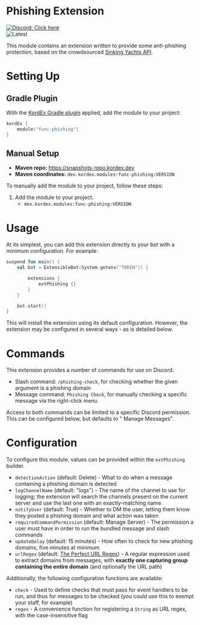 # Phishing Extension

[![Discord: Click here](https://img.shields.io/static/v1?label=Discord&message=Click%20here&color=7289DA&style=for-the-badge&logo=discord)](https://discord.gg/ZKRetPNtvY) <br />
![Latest](https://img.shields.io/maven-metadata/v?label=Latest&metadataUrl=https%3A%2F%2Fs01.oss.sonatype.org%2Fservice%2Flocal%2Frepositories%2Fsnapshots%2Fcontent%2Fcom%2Fkotlindiscord%2Fkord%2Fextensions%2Fkord-extensions%2Fmaven-metadata.xml&style=for-the-badge)

This module contains an extension written to provide some anti-phishing protection, based on the
crowdsourced [Sinking Yachts API](https://phish.sinking.yachts/docs).

# Setting Up

## Gradle Plugin

With the [KordEx Gradle plugin](https://docs.kordex.dev/kordex-plugin.html) applied, add the module to your project:

```kt
kordEx {
	module("func-phishing")
}
```

## Manual Setup

* **Maven repo:** https://snapshots-repo.kordex.dev
* **Maven coordinates:** `dev.kordex.modules:func-phishing:VERSION`

To manually add the module to your project, follow these steps:

1. Add the module to your project.
	- `dev.kordex.modules:func-phishing:VERSION`

# Usage

At its simplest, you can add this extension directly to your bot with a minimum configuration. For example:

```kotlin
suspend fun main() {
    val bot = ExtensibleBot(System.getenv("TOKEN")) {

        extensions {
            extPhishing {}
        }
    }

    bot.start()
}
```

This will install the extension using its default configuration. However, the extension may be configured in several
ways - as is detailed below.

# Commands

This extension provides a number of commands for use on Discord.

* Slash command: `/phishing-check`, for checking whether the given argument is a phishing domain
* Message command: `Phishing Check`, for manually checking a specific message via the right-click menu

Access to both commands can be limited to a specific Discord permission. This can be configured below, but defaults to "
Manage Messages".

# Configuration

To configure this module, values can be provided within the `extPhishing` builder.

* `detectionAction` (default: Delete) - What to do when a message containing a phishing domain is detected
* `logChannelName` (default: "logs") - The name of the channel to use for logging; the extension will search the
  channels present on the current server and use the last one with an exactly-matching name
* `notifyUser` (default: True) - Whether to DM the user, letting them know they posted a phishing domain and what action
  was taken
* `requiredCommandPermission` (default: Manage Server) - The permission a user must have in order to run the bundled
  message and slash commands
* `updateDelay` (default: 15 minutes) - How often to check for new phishing domains, five minutes at minimum
* `urlRegex` (default: [The Perfect URL Regex](https://urlregex.com/)) - A regular expression used to extract domains
  from messages, with **exactly one capturing group containing the entire domain** (and optionally the URL path)

Additionally, the following configuration functions are available:

* `check` - Used to define checks that must pass for event handlers to be run, and thus for messages to be checked (you
  could use this to exempt your staff, for example)
* `regex` - A convenience function for registering a `String` as URL regex, with the case-insensitive flag
